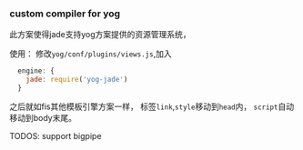 ### custom compiler for yog

此方案使得jade支持yog方案提供的资源管理系统，

使用：
修改```yog/conf/plugins/views.js```,加入
```js
  engine: {
    jade: require('yog-jade')
  }
```

之后就如fis其他模板引擎方案一样，
标签```link```,```style```移动到```head```内，
```script```自动移动到body末尾。

TODOS:
support bigpipe